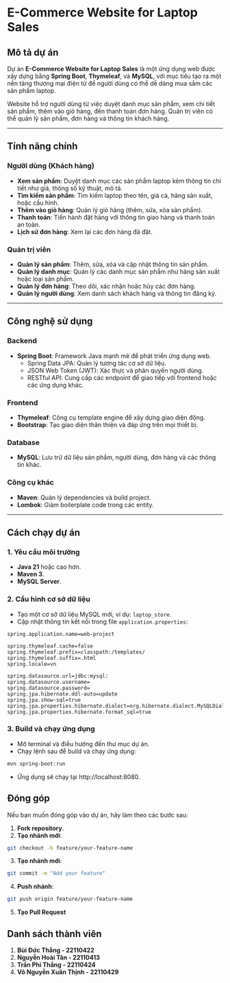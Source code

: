 # E-Commerce Website for Laptop Sales

## Mô tả dự án
Dự án **E-Commerce Website for Laptop Sales** là một ứng dụng web được xây dựng bằng **Spring Boot**, **Thymeleaf**, và **MySQL**, với mục tiêu tạo ra một nền tảng thương mại điện tử để người dùng có thể dễ dàng mua sắm các sản phẩm laptop.

Website hỗ trợ người dùng từ việc duyệt danh mục sản phẩm, xem chi tiết sản phẩm, thêm vào giỏ hàng, đến thanh toán đơn hàng. Quản trị viên có thể quản lý sản phẩm, đơn hàng và thông tin khách hàng.

---  

## Tính năng chính

### Người dùng (Khách hàng)
- **Xem sản phẩm**: Duyệt danh mục các sản phẩm laptop kèm thông tin chi tiết như giá, thông số kỹ thuật, mô tả.
- **Tìm kiếm sản phẩm**: Tìm kiếm laptop theo tên, giá cả, hãng sản xuất, hoặc cấu hình.
- **Thêm vào giỏ hàng**: Quản lý giỏ hàng (thêm, sửa, xóa sản phẩm).
- **Thanh toán**: Tiến hành đặt hàng với thông tin giao hàng và thanh toán an toàn.
- **Lịch sử đơn hàng**: Xem lại các đơn hàng đã đặt.

### Quản trị viên
- **Quản lý sản phẩm**: Thêm, sửa, xóa và cập nhật thông tin sản phẩm.
- **Quản lý danh mục**: Quản lý các danh mục sản phẩm như hãng sản xuất hoặc loại sản phẩm.
- **Quản lý đơn hàng**: Theo dõi, xác nhận hoặc hủy các đơn hàng.
- **Quản lý người dùng**: Xem danh sách khách hàng và thông tin đăng ký.

---  

## Công nghệ sử dụng

### Backend
- **Spring Boot**: Framework Java mạnh mẽ để phát triển ứng dụng web.
    - Spring Data JPA: Quản lý tương tác cơ sở dữ liệu.
    - JSON Web Token (JWT): Xác thực và phân quyền người dùng.
    - RESTful API: Cung cấp các endpoint để giao tiếp với frontend hoặc các ứng dụng khác.

### Frontend
- **Thymeleaf**: Công cụ template engine để xây dựng giao diện động.
- **Bootstrap**: Tạo giao diện thân thiện và đáp ứng trên mọi thiết bị.

### Database
- **MySQL**: Lưu trữ dữ liệu sản phẩm, người dùng, đơn hàng và các thông tin khác.

### Công cụ khác
- **Maven**: Quản lý dependencies và build project.
- **Lombok**: Giảm boilerplate code trong các entity.

---  

## Cách chạy dự án

### 1. Yêu cầu môi trường
- **Java 21** hoặc cao hơn.
- **Maven 3**.
- **MySQL Server**.

### 2. Cấu hình cơ sở dữ liệu
- Tạo một cơ sở dữ liệu MySQL mới, ví dụ: `laptop_store`.
- Cập nhật thông tin kết nối trong file `application.properties`:

```properties  
spring.application.name=web-project

spring.thymeleaf.cache=false
spring.thymeleaf.prefix=classpath:/templates/
spring.thymeleaf.suffix=.html
spring.locale=vn

spring.datasource.url=jdbc:mysql:
spring.datasource.username=
spring.datasource.password=
spring.jpa.hibernate.ddl-auto=update
spring.jpa.show-sql=true
spring.jpa.properties.hibernate.dialect=org.hibernate.dialect.MySQLDialect
spring.jpa.properties.hibernate.format_sql=true
```
### 3. Build và chạy ứng dụng
- Mở terminal và điều hướng đến thư mục dự án.
- Chạy lệnh sau để build và chạy ứng dụng:
```bash
mvn spring-boot:run  
```
- Ứng dụng sẽ chạy tại http://localhost:8080.

## Đóng góp

Nếu bạn muốn đóng góp vào dự án, hãy làm theo các bước sau:

1. **Fork repository**.
2. **Tạo nhánh mới**:

```bash  
git checkout -b feature/your-feature-name  
```
3. **Tạo nhánh mới**:
```bash  
git commit -m "Add your feature"  
```
4. **Push nhánh**:
```bash  
git push origin feature/your-feature-name  
```
5. **Tạo Pull Request**

## Danh sách thành viên
1. **Bùi Đức Thắng - 22110422**
2. **Nguyễn Hoài Tân - 22110413**
3. **Trần Phi Thắng - 22110424**
4. **Võ Nguyễn Xuân Thịnh - 22110429**